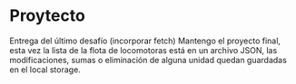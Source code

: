 # Proytecto

Entrega del último desafío (incorporar fetch)
Mantengo el proyecto final, esta vez la lista de la flota de locomotoras está en un archivo JSON, las modificaciones, sumas o eliminación de alguna unidad quedan guardadas en el local storage.


